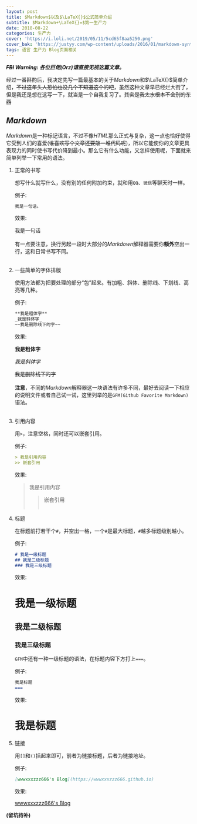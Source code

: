 ```yaml
---
layout: post
title: $Markdown$以及$\LaTeX{}$公式简单介绍
subtitle: $Markdown+\LaTeX{}=$第一生产力
date: 2018-08-22
categories: 生产力
cover: 'https://i.loli.net/2019/05/11/5cd65f8aa5250.png'
cover_bak: 'https://justyy.com/wp-content/uploads/2016/01/markdown-syntax-language.png'
tags: 语言 生产力 Blog页面相关
---
```


___~~FBI~~ Warning: 各位巨佬(Orz)请直接无视这篇文章。___

经过一番斟酌后，我决定先写一篇最基本的关于$Markdown$和$\LaTeX{}$简单介绍，~~不过这年头人恐怕也没几个不知道这个的吧~~，虽然这种文章早已经烂大街了，但是我还是想在这写一下，就当是一个自我复习了。~~其实是我太水根本不会别的东西~~

## $Markdown$

$Markdown$是一种标记语言，不过不像$HTML$那么正式与复杂，这一点也恰好使得它受到人们的喜爱(~~谁喜欢写个文章还要敲一堆代码呢~~)，所以它能使你的文章更具表现力的同时使书写代价降到最小。那么它有什么功能，又怎样使用呢，下面就来简单列举一下常用的语法。

1. 正常的书写

    想写什么就写什么，没有别的任何附加约束，就和用`QQ`、`微信`等聊天时一样。
    
    例子:
    ```Markdown
    我是一句话。
    ```
    
    效果:
    
    我是一句话
    <br><br>
    有一点要注意，换行另起一段时大部分的$Markdown$解释器需要你**额外**空出一行，这和日常书写不同。
    <br><br>
2. 一些简单的字体排版

    使用方法都为把要处理的部分“包”起来。有加粗、斜体、删除线、下划线、高亮等几种。

    例子:
    ```Markdown
    **我是粗体字**
    _我是斜体字_
    ~~我是删除线下的字~~
    ```
    
    效果:
    
    **我是粗体字**
    
    _我是斜体字_
    
    ~~我是删除线下的字~~
    <br><br>
    **注意**，不同的$Markdown$解释器这一块语法有许多不同，最好去阅读一下相应的说明文件或者自己试一试，这里列举的是`GFM(Github Favorite Markdown)`语法。
    <br><br>
3. 引用内容

    用`>`，注意空格，同时还可以嵌套引用。
    
    例子:
    ```Markdown
    > 我是引用内容
    >> 嵌套引用
    ```
    效果:
    
    > 我是引用内容
    >> 嵌套引用
    <br><br>
4. 标题

    在标题前打若干个`#`，并空出一格，一个`#`是最大标题，`#`越多标题级别越小。
    
    例子:
    ```Markdown
    # 我是一级标题
    ## 我是二级标题
    ### 我是三级标题
    ```
    
    效果:
    
    <h1>我是一级标题</h1>
    
    <h2>我是二级标题</h2>
    
    <h3>我是三级标题</h3>
    
    `GFM`中还有一种一级标题的语法，在标题内容下方打上`===`。
    
    例子:
    ```Markdown
    我是标题
    ===
    ```
    
    效果:
    
    <h1>我是标题</h1>
    
5. 链接

    用`[]`和`()`括起来即可，前者为链接标题，后者为链接地址。
    
    例子:
    ```Markdown
    [wwwxxxzzz666's Blog](https://wwwxxxzzz666.github.io)
    ```
    
    效果:
    
    [wwwxxxzzz666's Blog](https://wwwxxxzzz666.github.io)
    
    
 **(留坑待补)**

